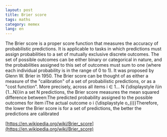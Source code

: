 ```yaml
---
layout: post
title: Brier score
tags: maths
category: memex
lang: en
---
```



The Brier score is a proper score function that measures the accuracy of probabilistic predictions. It is applicable to tasks in which predictions must assign probabilities to a set of mutually exclusive discrete outcomes. The set of possible outcomes can be either binary or categorical in nature, and the probabilities assigned to this set of outcomes must sum to one (where each individual probability is in the range of 0 to 1). It was proposed by Glenn W. Brier in 1950. The Brier score can be thought of as either a measure of the "calibration" of a set of probabilistic predictions, or as a "cost function". More precisely, across all items i ∈ 1... N {\displaystyle i\in {1...N}}in a set N predictions, the Brier score measures the mean squared difference between:The predicted probability assigned to the possible outcomes for item iThe actual outcome o i {\displaystyle o_{i}}Therefore, the lower the Brier score is for a set of predictions, the better the predictions are calibrated

[https://en.wikipedia.org/wiki/Brier_score](https://en.wikipedia.org/wiki/Brier_score)